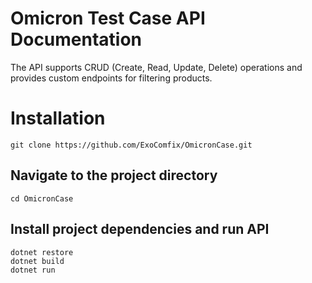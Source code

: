 # Omicron Test Case API Documentation

The API supports CRUD (Create, Read, Update, Delete) operations and provides custom endpoints for filtering products.


# Installation

    git clone https://github.com/ExoComfix/OmicronCase.git

## Navigate to the project directory

    cd OmicronCase

## Install project dependencies and run API

    dotnet restore
    dotnet build
    dotnet run

    
